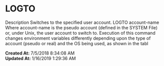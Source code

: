 # LOGTO

Description Switches to the specified user account. LOGTO account-name Where account-name is the pseudo account (defined in the SYSTEM File) or, under Unix, the user account to switch to. Execution of this command changes environment variables differently depending upon the type of account (pseudo or real) and the OS being used, as shown in the tabl  

**Created At:** 7/5/2018 8:34:08 AM  
**Updated At:** 1/16/2019 1:29:36 AM  

